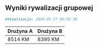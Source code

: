 ## Wyniki rywalizacji grupowej

```markdown
Aktualizacja: 2020-05-27 00:56:30
```

Drużyna A | Drużyna B
------------ | -------------
 8514 KM | 8395 KM